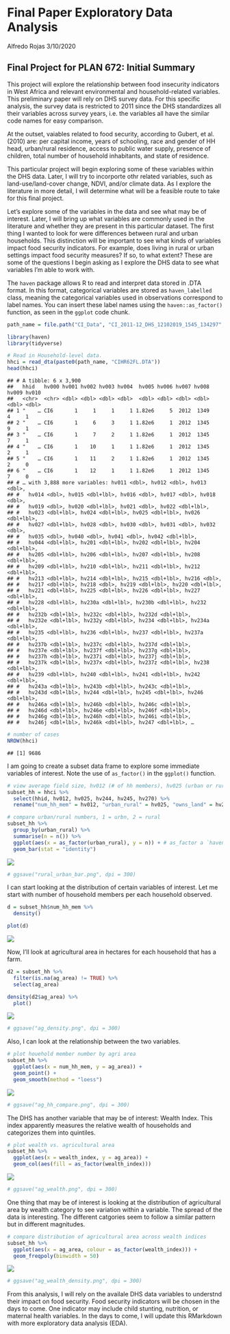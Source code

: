 Final Paper Exploratory Data Analysis
================
Alfredo Rojas
3/10/2020

## Final Project for PLAN 672: Initial Summary

This project will explore the relationship between food insecurity
indicators in West Africa and relevant environmental and
household-related variables. This preliminary paper will rely on DHS
survey data. For this specific analysis, the survey data is restricted
to 2011 since the DHS standardizes all their variables across survey
years, i.e. the variables all have the similar code names for easy
comparison.

At the outset, vaiables related to food security, according to Gubert,
et al. (2010) are: per capital income, years of schooling, race and
gender of HH head, urban/rural residence, access to public water supply,
presence of children, total number of household inhabitants, and state
of residence.

This particular project will begin exploring some of these variables
within the DHS data. Later, I will try to incorporte othr related
variables, such as land-use/land-cover change, NDVI, and/or climate
data. As I explore the literature in more detail, I will determine what
will be a feasible route to take for this final project.

Let’s explore some of the variables in the data and see what may be of
interest. Later, I will bring up what variables are commonly used in the
literature and whether they are present in this particular dataset. The
first thing I wanted to look for were differences between rural and
urban households. This distinction will be important to see what kinds
of variables impact food security indicators. For example, does living
in rural or urban settings impact food security measures? If so, to what
extent? These are some of the questions I begin asking as I explore the
DHS data to see what variables I’m able to work with.

The `haven` package allows R to read and interpret data stored in .DTA
format. In this format, categorical variables are stored as
`haven_labelled` class, meaning the categorical variables used in
observations correspond to label names. You can insert these label names
using the `haven::as_factor()` function, as seen in the `ggplot` code
chunk.

``` r
path_name = file.path("CI_Data", "CI_2011-12_DHS_12102019_1545_134297", "CIHR62DT", "")

library(haven)
library(tidyverse)
```

``` r
# Read in Household-level data.
hhci = read_dta(paste0(path_name, "CIHR62FL.DTA"))
head(hhci)
```

    ## # A tibble: 6 x 3,900
    ##   hhid   hv000 hv001 hv002 hv003 hv004  hv005 hv006 hv007 hv008 hv009 hv010
    ##   <chr>  <chr> <dbl> <dbl> <dbl> <dbl>  <dbl> <dbl> <dbl> <dbl> <dbl> <dbl>
    ## 1 "    … CI6       1     1     1     1 1.82e6     5  2012  1349     4     1
    ## 2 "    … CI6       1     6     3     1 1.82e6     1  2012  1345     9     1
    ## 3 "    … CI6       1     7     2     1 1.82e6     1  2012  1345     7     1
    ## 4 "    … CI6       1    10     1     1 1.82e6     1  2012  1345     2     1
    ## 5 "    … CI6       1    11     2     1 1.82e6     1  2012  1345     2     0
    ## 6 "    … CI6       1    12     1     1 1.82e6     1  2012  1345     7     0
    ## # … with 3,888 more variables: hv011 <dbl>, hv012 <dbl>, hv013 <dbl>,
    ## #   hv014 <dbl>, hv015 <dbl+lbl>, hv016 <dbl>, hv017 <dbl>, hv018 <dbl>,
    ## #   hv019 <dbl>, hv020 <dbl+lbl>, hv021 <dbl>, hv022 <dbl+lbl>,
    ## #   hv023 <dbl+lbl>, hv024 <dbl+lbl>, hv025 <dbl+lbl>, hv026 <dbl+lbl>,
    ## #   hv027 <dbl+lbl>, hv028 <dbl>, hv030 <dbl>, hv031 <dbl>, hv032 <dbl>,
    ## #   hv035 <dbl>, hv040 <dbl>, hv041 <dbl>, hv042 <dbl+lbl>,
    ## #   hv044 <dbl+lbl>, hv201 <dbl+lbl>, hv202 <dbl+lbl>, hv204 <dbl+lbl>,
    ## #   hv205 <dbl+lbl>, hv206 <dbl+lbl>, hv207 <dbl+lbl>, hv208 <dbl+lbl>,
    ## #   hv209 <dbl+lbl>, hv210 <dbl+lbl>, hv211 <dbl+lbl>, hv212 <dbl+lbl>,
    ## #   hv213 <dbl+lbl>, hv214 <dbl+lbl>, hv215 <dbl+lbl>, hv216 <dbl>,
    ## #   hv217 <dbl+lbl>, hv218 <dbl>, hv219 <dbl+lbl>, hv220 <dbl+lbl>,
    ## #   hv221 <dbl+lbl>, hv225 <dbl+lbl>, hv226 <dbl+lbl>, hv227 <dbl+lbl>,
    ## #   hv228 <dbl+lbl>, hv230a <dbl+lbl>, hv230b <dbl+lbl>, hv232 <dbl+lbl>,
    ## #   hv232b <dbl+lbl>, hv232c <dbl+lbl>, hv232d <dbl+lbl>,
    ## #   hv232e <dbl+lbl>, hv232y <dbl+lbl>, hv234 <dbl+lbl>, hv234a <dbl+lbl>,
    ## #   hv235 <dbl+lbl>, hv236 <dbl+lbl>, hv237 <dbl+lbl>, hv237a <dbl+lbl>,
    ## #   hv237b <dbl+lbl>, hv237c <dbl+lbl>, hv237d <dbl+lbl>,
    ## #   hv237e <dbl+lbl>, hv237f <dbl+lbl>, hv237g <dbl+lbl>,
    ## #   hv237h <dbl+lbl>, hv237i <dbl+lbl>, hv237j <dbl+lbl>,
    ## #   hv237k <dbl+lbl>, hv237x <dbl+lbl>, hv237z <dbl+lbl>, hv238 <dbl+lbl>,
    ## #   hv239 <dbl+lbl>, hv240 <dbl+lbl>, hv241 <dbl+lbl>, hv242 <dbl+lbl>,
    ## #   hv243a <dbl+lbl>, hv243b <dbl+lbl>, hv243c <dbl+lbl>,
    ## #   hv243d <dbl+lbl>, hv244 <dbl+lbl>, hv245 <dbl+lbl>, hv246 <dbl+lbl>,
    ## #   hv246a <dbl+lbl>, hv246b <dbl+lbl>, hv246c <dbl+lbl>,
    ## #   hv246d <dbl+lbl>, hv246e <dbl+lbl>, hv246f <dbl+lbl>,
    ## #   hv246g <dbl+lbl>, hv246h <dbl+lbl>, hv246i <dbl+lbl>,
    ## #   hv246j <dbl+lbl>, hv246k <dbl+lbl>, hv247 <dbl+lbl>, …

``` r
# number of cases
NROW(hhci)
```

    ## [1] 9686

I am going to create a subset data frame to explore some immediate
variables of interest. Note the use of `as_factor()` in the `ggplot()`
function.

``` r
# view average field size, hv012 (# of hh members), hv025 (urban or rural?), hv244 (has ag land), hv245 (ag land in ha)
subset_hh = hhci %>%
  select(hhid, hv012, hv025, hv244, hv245, hv270) %>%
  rename("num_hh_mem" = hv012, "urban_rural" = hv025, "owns_land" = hv244, "ag_area" = hv245, "wealth_index" = hv270)

# compare urban/rural numbers, 1 = urbn, 2 = rural
subset_hh %>%
  group_by(urban_rural) %>%
  summarise(n = n()) %>%
  ggplot(aes(x = as_factor(urban_rural), y = n)) + # as_factor a `haven` function, uses labels for categorical responses
  geom_bar(stat = "identity")
```

![](rojas_finalEDA_files/figure-gfm/unnamed-chunk-3-1.png)<!-- -->

``` r
# ggsave("rural_urban_bar.png", dpi = 300)
```

I can start looking at the distribution of certain variables of
interest. Let me start with number of household members per each
household observed.

``` r
d = subset_hh$num_hh_mem %>%
  density()

plot(d)
```

![](rojas_finalEDA_files/figure-gfm/unnamed-chunk-4-1.png)<!-- -->

Now, I’ll look at agricultural area in hectares for each household that
has a farm.

``` r
d2 = subset_hh %>%
  filter(is.na(ag_area) != TRUE) %>%
  select(ag_area)

density(d2$ag_area) %>%
  plot()
```

![](rojas_finalEDA_files/figure-gfm/unnamed-chunk-5-1.png)<!-- -->

``` r
# ggsave("ag_density.png", dpi = 300)
```

Also, I can look at the relationship between the two variables.

``` r
# plot houehold member number by agri area
subset_hh %>%
  ggplot(aes(x = num_hh_mem, y = ag_area)) +
  geom_point() +
  geom_smooth(method = "loess")
```

![](rojas_finalEDA_files/figure-gfm/unnamed-chunk-6-1.png)<!-- -->

``` r
# ggsave("ag_hh_compare.png", dpi = 300)
```

The DHS has another variable that may be of interest: Wealth Index. This
index apparently measures the relative wealth of households and
categorizes them into quintiles.

``` r
# plot wealth vs. agricultural area
subset_hh %>%
  ggplot(aes(x = wealth_index, y = ag_area)) +
  geom_col(aes(fill = as_factor(wealth_index)))
```

![](rojas_finalEDA_files/figure-gfm/unnamed-chunk-7-1.png)<!-- -->

``` r
# ggsave("ag_wealth.png", dpi = 300)
```

One thing that may be of interest is looking at the distribution of
agricultural area by wealth category to see variation within a variable.
The spread of the data is interesting. The different catgories seem to
follow a similar pattern but in different magnitudes.

``` r
# compare distribution of agricultural area across wealth indices
subset_hh %>%
  ggplot(aes(x = ag_area, colour = as_factor(wealth_index))) +
  geom_freqpoly(binwidth = 50)
```

![](rojas_finalEDA_files/figure-gfm/unnamed-chunk-8-1.png)<!-- -->

``` r
# ggsave("ag_wealth_density.png", dpi = 300)
```

From this analysis, I will rely on the availale DHS data variables to
understnd their impact on food security. Food security indicators will
be chosen in the days to come. One indicator may include child stunting,
nutrition, or maternal health variables. In the days to come, I will
update this RMarkdown with more exploratory data analysis (EDA).
